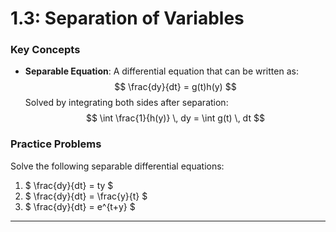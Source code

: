 # **1.3: Separation of Variables**

### **Key Concepts**
- **Separable Equation**: A differential equation that can be written as:
  $$
  \frac{dy}{dt} = g(t)h(y)
  $$
  Solved by integrating both sides after separation:
  $$
  \int \frac{1}{h(y)} \, dy = \int g(t) \, dt
  $$

### **Practice Problems**
Solve the following separable differential equations:

1. $ \frac{dy}{dt} = ty $
2. $ \frac{dy}{dt} = \frac{y}{t} $
3. $ \frac{dy}{dt} = e^{t+y} $

---
